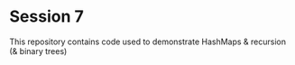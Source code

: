 # Session 7

This repository contains code used to demonstrate HashMaps & recursion (& binary trees)